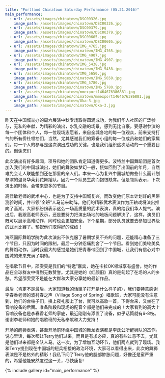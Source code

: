 ```yaml
---
title: "Portland Chinatown Saturday Performance (05.21.2016)"
main_performance:
  - url: /assets/images/chinatown/DSC00326.jpg
    image_path: /assets/images/chinatown/DSC00326.jpg
  - url: /assets/images/chinatown/DSC00379.jpg
    image_path: /assets/images/chinatown/DSC00379.jpg
  - url: /assets/images/chinatown/DSC00605.jpg
    image_path: /assets/images/chinatown/DSC00605.jpg
  - url: /assets/images/chinatown/IMG_4765.jpg
    image_path: /assets/images/chinatown/IMG_4765.jpg
  - url: /assets/images/chinatown/IMG_4907.jpg
    image_path: /assets/images/chinatown/IMG_4907.jpg
  - url: /assets/images/chinatown/IMG_5438.jpg
    image_path: /assets/images/chinatown/IMG_5438.jpg
  - url: /assets/images/chinatown/IMG_5650.jpg
    image_path: /assets/images/chinatown/IMG_5650.jpg
  - url: /assets/images/chinatown/IMG_5780.jpg
    image_path: /assets/images/chinatown/IMG_5780.jpg
  - url: /assets/images/chinatown/mmexport1464676386881.jpg
    image_path: /assets/images/chinatown/mmexport1464676386881.jpg
  - url: /assets/images/chinatown/Oka-3.jpg
    image_path: /assets/images/chinatown/Oka-3.jpg
---
```


昨天在中国城举办的周六展演中秋专场取得圆满成功，为我们华人社区的广泛参与，无私的奉献，为精彩的演出，水乳交融的场景，感到无比自豪。要感谢参演的每一个团体和个人，每一位现场志愿者，来自全城各地的每一位观众，前来支持打气的所有侨社领袖们，当然，尤其感谢我们的筹备小组的每一位成员和她们的家属们。每一个人的参与是这次演出成功的关键，也是我们组织这次活动的一个重要目的。谢谢您们

此次演出有好多趣闻，项导和她的团队肯定知道得更多。波特兰中国舞蹈团是首次加入我们的中国城演出，她们的舞姿如梦幻一般，恍如回到了出国前的年月，自然难免会让人联能想到还在那里的亲人们。本来一心为复兴中国城想做些什么而计划参演的温哥华茉莉花舞蹈队，因为一个队员生病而抱恨缺席。但是领队表示，下次演出的时候，会带来更多的节目。

高佳敏老师的武术中心，也是为了支持中国城复兴，而改变他们原本计划好的黑带测验时间，并带领“全班”人马前来助阵。他们的精彩武术表演作为压轴戏将演出推向了高潮。大家都纷纷表示这么一场高质量的武术表演，真的给我们华人提气。演出后，我跟高老师表示，还是要努力把演出场地的地板问题解决了，这样，演员们既可以展示高难动作，同时也会更加安全。下个星期，部分队员就要去参加世界级的武术比赛了。预祝他们取得好的成绩！

海燕国际舞蹈学院为此次演出不仅克服了暑期学员不齐的问题，还能精心准备了三个节目，只因为时间的限制，最后一分钟忍痛割舍了一个节目。看到她们美轮美奂的舞蹈动作，当时我最大的感觉是她们把青春带回到了中国城，让我们有信心对中国城的未来充满了期待。

在唱歌节目中，邵雯雯是我们的“特邀”嘉宾，她在卡拉OK领域享有盛誉，她的作品在全球群友中得到无数赞誉。尤其是她的《红颜旧》真的是勾起了在场的人的乡愁。希望邵雯雯不是能在大群和大家分享她的最新作品。

最后（肯定不是最后，大家知道我的话匣子打开是什么样子的），我们要特意感谢李春香老师的波村春之声（Village Song of Spring）唱歌班，大家可能没有注意到，她们的台柱子们，换上夜礼服上了台，就可以高歌一首，下得台来，又坐在了音响设备的后面。准备阶段和现场的配音全部是他们来完成的！大家看到的高大上音响设备也是李春香老师的家底，最近刚刚有添置了设备，似乎话筒就有6-8枝。谢谢李老师和她的唱歌班的无私奉献和大力支持！

开场的醒狮表演，甚至开场前环绕中国城的舞龙表演都是李氏公所醒狮队的杰作。说心里话，每次都让Terry他们过来，而且是有求必应，真的有些过意不去，尤其是他们过来都是全队人马。这一次，为了增加互动环节，他们两点就到了现场。我和Terry提到现在中国城的短兵相接的政治环境，大家可以看得出来，此次的舞狮表演是不是格外的精彩！我私下问了Terry他的腿部肿胀问题，好像还是蛮严重的，希望他能安然度过这一关，尽快康复!

{% include gallery id="main_performance" %}
